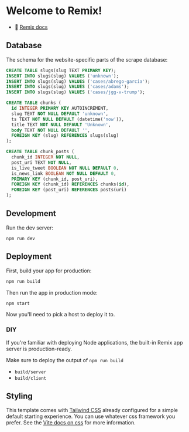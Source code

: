 # Welcome to Remix!

- 📖 [Remix docs](https://remix.run/docs)

## Database

The schema for the website-specific parts of the scrape database:

```sql
CREATE TABLE slugs(slug TEXT PRIMARY KEY);
INSERT INTO slugs(slug) VALUES ('unknown');
INSERT INTO slugs(slug) VALUES ('cases/abrego-garcia');
INSERT INTO slugs(slug) VALUES ('cases/adams');
INSERT INTO slugs(slug) VALUES ('cases/jgg-v-trump');

CREATE TABLE chunks (
  id INTEGER PRIMARY KEY AUTOINCREMENT,
  slug TEXT NOT NULL DEFAULT 'unknown',
  ts TEXT NOT NULL DEFAULT (datetime('now')),
  title TEXT NOT NULL DEFAULT 'Unknown',
  body TEXT NOT NULL DEFAULT '',
  FOREIGN KEY (slug) REFERENCES slugs(slug)
);

CREATE TABLE chunk_posts (
  chunk_id INTEGER NOT NULL,
  post_uri TEXT NOT NULL,
  is_live_tweet BOOLEAN NOT NULL DEFAULT 0,
  is_news_link BOOLEAN NOT NULL DEFAULT 0,
  PRIMARY KEY (chunk_id, post_uri),
  FOREIGN KEY (chunk_id) REFERENCES chunks(id),
  FOREIGN KEY (post_uri) REFERENCES posts(uri)
);
```

## Development

Run the dev server:

```shellscript
npm run dev
```

## Deployment

First, build your app for production:

```sh
npm run build
```

Then run the app in production mode:

```sh
npm start
```

Now you'll need to pick a host to deploy it to.

### DIY

If you're familiar with deploying Node applications, the built-in Remix app server is production-ready.

Make sure to deploy the output of `npm run build`

- `build/server`
- `build/client`

## Styling

This template comes with [Tailwind CSS](https://tailwindcss.com/) already configured for a simple default starting experience. You can use whatever css framework you prefer. See the [Vite docs on css](https://vitejs.dev/guide/features.html#css) for more information.
